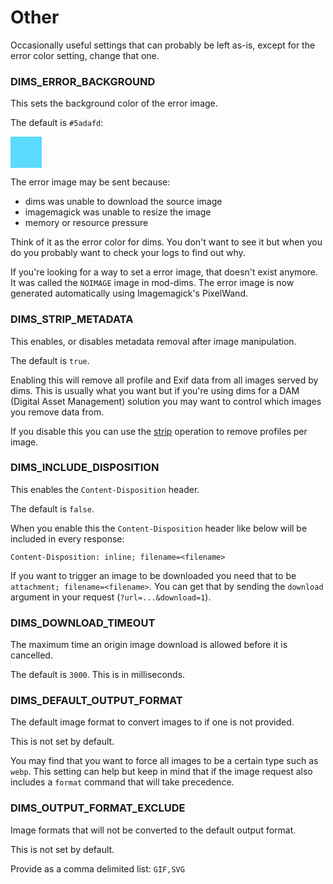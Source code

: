 # Other

Occasionally useful settings that can probably be left as-is, except for the
error color setting, change that one.

### DIMS_ERROR_BACKGROUND

This sets the background color of the error image.

The default is `#5adafd`:

<span style="background:#5adafd; display: block; width: 50px; height: 50px"></span>

The error image may be sent because:
- dims was unable to download the source image
- imagemagick was unable to resize the image
- memory or resource pressure

Think of it as the error color for dims. You don't want to see it but when you do
you probably want to check your logs to find out why.

If you're looking for a way to set a error image, that doesn't exist anymore. It 
was called the `NOIMAGE` image in mod-dims. The error image is now generated
automatically using Imagemagick's PixelWand.

### DIMS_STRIP_METADATA

This enables, or disables metadata removal after image manipulation.

The default is `true`.

Enabling this will remove all profile and Exif data from all images served by
dims. This is usually what you want but if you're using dims for a 
DAM (Digital Asset Management) solution you may want to control which images
you remove data from.

If you disable this you can use the [strip](../operations/strip.md) operation to remove profiles per image.

### DIMS_INCLUDE_DISPOSITION

This enables the `Content-Disposition` header.

The default is `false`.

When you enable this the `Content-Disposition` header like below will be included
in every response:

```
Content-Disposition: inline; filename=<filename>
```

If you want to trigger an image to be downloaded you need that to be `attachment; filename=<filename>`.
You can get that by sending the `download` argument in your request (`?url=...&download=1`).

### DIMS_DOWNLOAD_TIMEOUT

The maximum time an origin image download is allowed before it is cancelled.

The default is `3000`. This is in milliseconds.

### DIMS_DEFAULT_OUTPUT_FORMAT

The default image format to convert images to if one is not provided.

This is not set by default.

You may find that you want to force all images to be a certain type such as `webp`. This
setting can help but keep in mind that if the image request also includes
a `format` command that will take precedence.

### DIMS_OUTPUT_FORMAT_EXCLUDE

Image formats that will not be converted to the default output format.

This is not set by default. 

Provide as a comma delimited list: `GIF,SVG`
